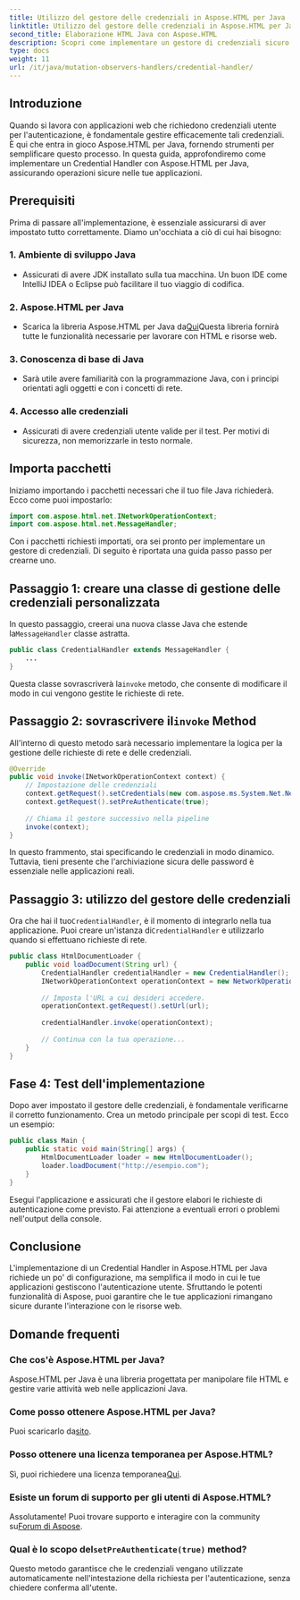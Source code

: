 ```yaml
---
title: Utilizzo del gestore delle credenziali in Aspose.HTML per Java
linktitle: Utilizzo del gestore delle credenziali in Aspose.HTML per Java
second_title: Elaborazione HTML Java con Aspose.HTML
description: Scopri come implementare un gestore di credenziali sicuro utilizzando Aspose.HTML per Java per gestire in modo efficace l'autenticazione degli utenti.
type: docs
weight: 11
url: /it/java/mutation-observers-handlers/credential-handler/
---
```

## Introduzione
Quando si lavora con applicazioni web che richiedono credenziali utente per l'autenticazione, è fondamentale gestire efficacemente tali credenziali. È qui che entra in gioco Aspose.HTML per Java, fornendo strumenti per semplificare questo processo. In questa guida, approfondiremo come implementare un Credential Handler con Aspose.HTML per Java, assicurando operazioni sicure nelle tue applicazioni.
## Prerequisiti
Prima di passare all'implementazione, è essenziale assicurarsi di aver impostato tutto correttamente. Diamo un'occhiata a ciò di cui hai bisogno:
### 1. Ambiente di sviluppo Java
- Assicurati di avere JDK installato sulla tua macchina. Un buon IDE come IntelliJ IDEA o Eclipse può facilitare il tuo viaggio di codifica.
### 2. Aspose.HTML per Java
-  Scarica la libreria Aspose.HTML per Java da[Qui](https://releases.aspose.com/html/java/)Questa libreria fornirà tutte le funzionalità necessarie per lavorare con HTML e risorse web.
### 3. Conoscenza di base di Java
- Sarà utile avere familiarità con la programmazione Java, con i principi orientati agli oggetti e con i concetti di rete.
### 4. Accesso alle credenziali
- Assicurati di avere credenziali utente valide per il test. Per motivi di sicurezza, non memorizzarle in testo normale.
## Importa pacchetti
Iniziamo importando i pacchetti necessari che il tuo file Java richiederà. Ecco come puoi impostarlo:
```java
import com.aspose.html.net.INetworkOperationContext;
import com.aspose.html.net.MessageHandler;
```
Con i pacchetti richiesti importati, ora sei pronto per implementare un gestore di credenziali. Di seguito è riportata una guida passo passo per crearne uno.
## Passaggio 1: creare una classe di gestione delle credenziali personalizzata
 In questo passaggio, creerai una nuova classe Java che estende la`MessageHandler` classe astratta.
```java
public class CredentialHandler extends MessageHandler {
    ...
}
```
 Questa classe sovrascriverà la`invoke` metodo, che consente di modificare il modo in cui vengono gestite le richieste di rete.
##  Passaggio 2: sovrascrivere il`invoke` Method
All'interno di questo metodo sarà necessario implementare la logica per la gestione delle richieste di rete e delle credenziali.
```java
@Override
public void invoke(INetworkOperationContext context) {
    // Impostazione delle credenziali
    context.getRequest().setCredentials(new com.aspose.ms.System.Net.NetworkCredential("username", "securelystoredpassword"));
    context.getRequest().setPreAuthenticate(true);
    
    // Chiama il gestore successivo nella pipeline
    invoke(context);
}
```
In questo frammento, stai specificando le credenziali in modo dinamico. Tuttavia, tieni presente che l'archiviazione sicura delle password è essenziale nelle applicazioni reali.
## Passaggio 3: utilizzo del gestore delle credenziali
Ora che hai il tuo`CredentialHandler`, è il momento di integrarlo nella tua applicazione.
 Puoi creare un'istanza di`CredentialHandler` e utilizzarlo quando si effettuano richieste di rete.
```java
public class HtmlDocumentLoader {
    public void loadDocument(String url) {
        CredentialHandler credentialHandler = new CredentialHandler();
        INetworkOperationContext operationContext = new NetworkOperationContext();
        
        // Imposta l'URL a cui desideri accedere.
        operationContext.getRequest().setUrl(url);
        
        credentialHandler.invoke(operationContext);
    
        // Continua con la tua operazione...
    }
}
```
## Fase 4: Test dell'implementazione
Dopo aver impostato il gestore delle credenziali, è fondamentale verificarne il corretto funzionamento.
Crea un metodo principale per scopi di test. Ecco un esempio:
```java
public class Main {
    public static void main(String[] args) {
        HtmlDocumentLoader loader = new HtmlDocumentLoader();
        loader.loadDocument("http://esempio.com");
    }
}
```
Esegui l'applicazione e assicurati che il gestore elabori le richieste di autenticazione come previsto. Fai attenzione a eventuali errori o problemi nell'output della console.
## Conclusione
L'implementazione di un Credential Handler in Aspose.HTML per Java richiede un po' di configurazione, ma semplifica il modo in cui le tue applicazioni gestiscono l'autenticazione utente. Sfruttando le potenti funzionalità di Aspose, puoi garantire che le tue applicazioni rimangano sicure durante l'interazione con le risorse web.

## Domande frequenti
### Che cos'è Aspose.HTML per Java?  
Aspose.HTML per Java è una libreria progettata per manipolare file HTML e gestire varie attività web nelle applicazioni Java.
### Come posso ottenere Aspose.HTML per Java?  
 Puoi scaricarlo da[sito](https://releases.aspose.com/html/java/).
### Posso ottenere una licenza temporanea per Aspose.HTML?  
 Sì, puoi richiedere una licenza temporanea[Qui](https://purchase.aspose.com/temporary-license/).
### Esiste un forum di supporto per gli utenti di Aspose.HTML?  
 Assolutamente! Puoi trovare supporto e interagire con la community su[Forum di Aspose](https://forum.aspose.com/c/html/29).
###  Qual è lo scopo del`setPreAuthenticate(true)` method?  
Questo metodo garantisce che le credenziali vengano utilizzate automaticamente nell'intestazione della richiesta per l'autenticazione, senza chiedere conferma all'utente.